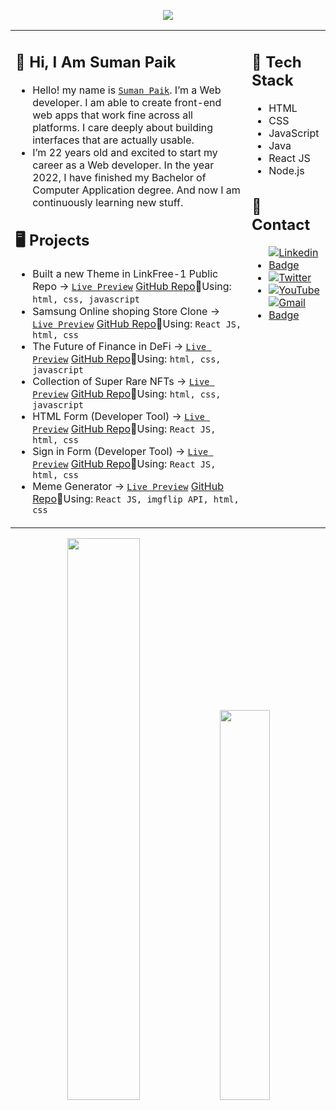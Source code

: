 <p align="center">
  <img src="https://readme-typing-svg.demolab.com/?lines=Hi👋🏻,+I+am+Suman+Paik.;A+frontend+web+developer+from+India.;&font=Fira%20Code&center=true&width=700&height=50&size=24&duration=2000&pause=500">
</p>

<table align="center"><tr><td valign="top" width="75%">

## 👋 Hi, I Am Suman Paik

- Hello! my name is [`Suman Paik`](https://linktr.ee/sumanpaik). I’m a Web developer. I am able to create front-end web apps that work fine across all platforms. I care deeply about building interfaces that are actually usable.
- I’m 22 years old and excited to start my career as a Web developer. In the year 2022, I have finished my Bachelor of Computer Application degree. And now I am continuously learning new stuff.
  
## 🖥️ Projects

- Built a new Theme in LinkFree-1 Public Repo &rarr; <a href="https://user-all-links.netlify.app/" target="_blank">`Live Preview`<a /> [GitHub Repo](https://github.com/sumanpaikdev/LinkFree-1/tree/master/Templates/Standard%20Classic%20Theme)🔸Using: `html, css, javascript`
- Samsung Online shoping Store Clone &rarr; <a href="https://samsung-online-store-clone-react.netlify.app/" target="_blank">`Live Preview`<a /> [GitHub Repo](https://github.com/sumanpaikdev/Samsung-Online-Store-Clone)🔸Using: `React JS, html, css`  
- The Future of Finance in DeFi &rarr; <a href="https://defi-project-website.netlify.app/" target="_blank">`Live Preview`<a /> [GitHub Repo](https://github.com/sumanpaikdev/css-all-web-Components/tree/master/NFTWebsite)🔸Using: `html, css, javascript`
- Collection of Super Rare NFTs &rarr; <a href="https://nfts-marketplace-collection.netlify.app/" target="_blank">`Live Preview`<a /> [GitHub Repo](https://github.com/sumanpaikdev/css-all-web-Components/tree/master/deFi%20Website)🔸Using: `html, css, javascript`
- HTML Form (Developer Tool) &rarr; <a href="https://form-using-react-js.netlify.app/" target="_blank">`Live Preview`<a /> [GitHub Repo](https://github.com/sumanpaikdev/React-Library-Code/tree/master/REACT_RECAP/submit-form-in-react)🔸Using: `React JS, html, css`
- Sign in Form (Developer Tool) &rarr; <a href="https://sign-in-form-react.netlify.app/" target="_blank">`Live Preview`<a /> [GitHub Repo](https://github.com/sumanpaikdev/React-Library-Code/tree/master/REACT_RECAP/sign-up-form)🔸Using: `React JS, html, css`
- Meme Generator &rarr; <a href="https://meme-generator-reactjs-responsive.netlify.app/" target="_blank">`Live Preview`<a /> [GitHub Repo](https://github.com/sumanpaikdev/React-Library-Code/tree/master/REACT_RECAP/responsive-meme-generator)🔸Using: `React JS, imgflip API, html, css`
  
  
  
  
</td><td valign="top" width="25%">

## 🦖 Tech Stack

- HTML
- CSS
- JavaScript
- Java  
- React JS
- Node.js
  
## 📌 Contact

- [![Linkedin Badge](https://img.shields.io/badge/-sumanpaik-blue?style=flat-square&logo=Linkedin&logoColor=white&link=https://www.linkedin.com/in/suman-paik-21a2b5213/)](https://www.linkedin.com/in/suman-paik-21a2b5213/)
- [![Twitter](https://img.shields.io/badge/-sumanpaikdev-blue?style=flat-square&logo=Twitter&logoColor=white&link=https://twitter.com/sumanpaikdev)](https://twitter.com/sumanpaikdev)
- [![YouTube](https://img.shields.io/badge/-sumanpaikdev-red?style=flat-square&logo=Youtube&logoColor=white&link=https://www.youtube.com/channel/UCR_xSSXs7j5luzlMWfgdvUw)](https://www.youtube.com/channel/UCR_xSSXs7j5luzlMWfgdvUw)
- [![Gmail Badge](https://img.shields.io/badge/-sumanpaik.dev@gmail.com-c14438?style=flat-square&logo=Gmail&logoColor=white&link=mailto:sumanpaik.dev@gmail.com)](mailto:sumanpaik.dev@gmail.com)

</tr></tr></table> 



<!-- ## 📌🦖𝚂𝚘𝚌𝚒𝚊𝚕 ˙ᵕ˙ -->
<!-- [`Twitter`](https://twitter.com/sumanpaikdev)
[`LinkedIn`](https://www.linkedin.com/in/suman-paik-21a2b5213/)
[`YouTube`](https://www.youtube.com/channel/UCR_xSSXs7j5luzlMWfgdvUw)
[`PortFolio`](https://sumanpaikdev.github.io/sumanpaik.dev/) -->

<!-- [![Linkedin Badge](https://img.shields.io/badge/-sumanpaik-blue?style=flat-square&logo=Linkedin&logoColor=white&link=https://www.linkedin.com/in/suman-paik-21a2b5213/)](https://www.linkedin.com/in/suman-paik-21a2b5213/)
[![Twitter](https://img.shields.io/badge/-sumanpaikdev-blue?style=flat-square&logo=Twitter&logoColor=white&link=https://twitter.com/sumanpaikdev)](https://twitter.com/sumanpaikdev)
[![YouTube](https://img.shields.io/badge/-sumanpaikdev-red?style=flat-square&logo=Youtube&logoColor=white&link=https://www.youtube.com/channel/UCR_xSSXs7j5luzlMWfgdvUw)](https://www.youtube.com/channel/UCR_xSSXs7j5luzlMWfgdvUw)
[![Gmail Badge](https://img.shields.io/badge/-sumanpaik.dev@gmail.com-c14438?style=flat-square&logo=Gmail&logoColor=white&link=mailto:sumanpaik.dev@gmail.com)](mailto:sumanpaik.dev@gmail.com) -->




<!-- - 1️⃣ **Frontend Projects** ➞
  - The Future of Finance in DeFi 🔸 <a href="https://defi-project-website.netlify.app/" target="_blank">`Live Preview`<a /> [`GitHub Repo`](https://github.com/sumanpaikdev/css-all-web-Components/tree/master/NFTWebsite)
  - Collection of Super Rare NFTs 🔸 <a href="https://nfts-marketplace-collection.netlify.app/" target="_blank">`Live Preview`<a /> [`GitHub Repo`](https://github.com/sumanpaikdev/css-all-web-Components/tree/master/deFi%20Website)
  
- 2️⃣ **React JS Projects** `GitHub Repo` ➞ [Click Here](https://github.com/sumanpaikdev/React-Library-Code)
  - Airbnb Clone Simple Version 🔸 <a href="https://airbnb-website-js.netlify.app/" target="_blank">`Live Preview`<a /> [`GitHub Repo`](https://github.com/sumanpaikdev/React-Library-Code/tree/master/airbnb-clone)
  - Travel Journal 🔸 <a href="https://travel-journal-react-js.netlify.app/" target="_blank">`Live Preview`<a /> [`GitHub Repo`](https://github.com/sumanpaikdev/React-Library-Code/tree/master/travel-journal)
  - Meme Generator🔸 [`GitHub Repo`](https://github.com/sumanpaikdev/React-Library-Code/tree/master/meme-generator-app)
  - Business Card🔸 [`GitHub Repo`](https://github.com/sumanpaikdev/React-Library-Code/tree/master/project-business-card)
  - Number Counter🔸 [`GitHub Repo`](https://github.com/sumanpaikdev/React-Library-Code/tree/master/number-counter)
  
- 3️⃣ **JavaScript Projects** `GitHub Repo` ➞ [Click Here](https://github.com/sumanpaikdev/JavaScript-code-structure)
  - Black-Jack Game 🔸 <a href="https://blackjack-game-fn-ver.netlify.app/" target="_blank">`Live Preview`<a /> [`GitHub Repo`](https://github.com/sumanpaikdev/JavaScript-code-structure/tree/master/BlackJack%20Game%20v-1.0)
  - Random Password Generator 🔸 <a href="https://my-random-pass-generator.netlify.app/" target="_blank">`Live Preview`<a /> [`GitHub Repo`](https://github.com/sumanpaikdev/JavaScript-code-structure/tree/master/Password%20Generator)
  - Basket-Ball Score Board 🔸 <a href="https://basketball-scoreboard-count-app.netlify.app/" target="_blank">`Live Preview`<a /> [`GitHub Repo`](https://github.com/sumanpaikdev/JavaScript-code-structure/tree/master/Basketball%20Scoreboard)
  - Emoji Fighter Simple Game 🔸 <a href="https://emoji-fighter-vs-game.netlify.app/" target="_blank">`Live Preview`<a /> [`GitHub Repo`](https://github.com/sumanpaikdev/JavaScript-code-structure/tree/master/Emoji%20fighter)
  - Passanger Count app 🔸 <a href="https://number-count-js.netlify.app/" target=_blank>`Live Preview`<a /> [`GitHub Repo`](https://github.com/sumanpaikdev/JavaScript-code-structure/tree/master/passanger-counter-app) -->
 

<p align="center">
<!--   <img width="48%" src="https://github-readme-stats.vercel.app/api?username=sumanpaikdev&show_icons=true&theme=tokyonight" /> -->
  <img width="48%" src="https://github-readme-streak-stats.herokuapp.com/?user=sumanpaikdev&theme=tokyonight" />
  <img width="40%" src="https://github-readme-stats.vercel.app/api/top-langs/?username=sumanpaikdev&layout=compact&theme=tokyonight" />
</p>


